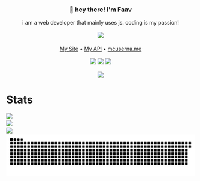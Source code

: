 <h3 align="center">👋 hey there! i'm Faav</h3>
<p align="center">i am a web developer that mainly uses js. coding is my passion!<br><br>
<img src="https://user-images.githubusercontent.com/52789876/117721319-b8a1c480-b1ad-11eb-9117-d523028f4ea2.png" /><br><br>
  <a href="https://gj.neocities.org">My Site</a> •
  <a href="https://faav.gapple.pw">My API</a> •
  <a href="https://mcuserna.me">mcuserna.me</a><br><br>
  <img src="https://gpvc.arturio.dev/withdrew" />
  <img src="https://img.shields.io/twitter/follow/wraparounds.svg?style=social" />
  <img src="https://img.shields.io/github/followers/bribes.svg?style=social&label=Follow&maxAge=2592000" /><br><br>
  <img width=400 src="https://lanyard-profile-readme.vercel.app/api/394250946898690049" />
</p>
  <h1>Stats</h1>
  <img width=500 src="https://github-readme-stats.vercel.app/api?username=bribes&show_icons=true&locale=en&theme=gotham" /><br>
  <img width=500 src="https://github-readme-streak-stats.herokuapp.com/?user=bribes&theme=gotham" /><br>
  <img width=500 src="https://github-readme-stats.vercel.app/api/top-langs?username=bribes&layout=compact&theme=gotham" />
  <a href="https://www.youtube.com/watch?v=dQw4w9WgXcQ" target="_blank"><img src="https://raw.githubusercontent.com/bribes/bribes/output/github-contribution-grid-snake.svg" alt="snake"></a>
